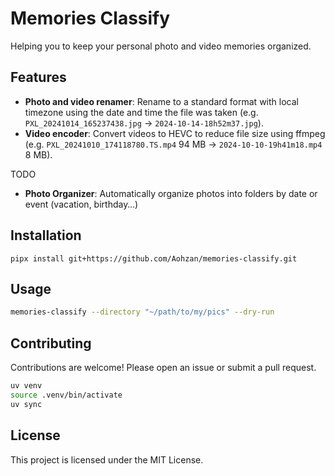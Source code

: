 # Memories Classify

Helping you to keep your personal photo and video memories organized.

## Features

- **Photo and video renamer**: Rename to a standard format with local timezone using the date and time the file was taken (e.g. `PXL_20241014_165237438.jpg` → `2024-10-14-18h52m37.jpg`).
- **Video encoder**: Convert videos to HEVC to reduce file size using ffmpeg (e.g. `PXL_20241010_174118780.TS.mp4` 94 MB → `2024-10-10-19h41m18.mp4` 8 MB).

TODO

- **Photo Organizer**: Automatically organize photos into folders by date or event (vacation, birthday…)

## Installation

`pipx install git+https://github.com/Aohzan/memories-classify.git`

## Usage

```bash
memories-classify --directory "~/path/to/my/pics" --dry-run
```

## Contributing

Contributions are welcome! Please open an issue or submit a pull request.

```bash
uv venv
source .venv/bin/activate
uv sync
```

## License

This project is licensed under the MIT License.
